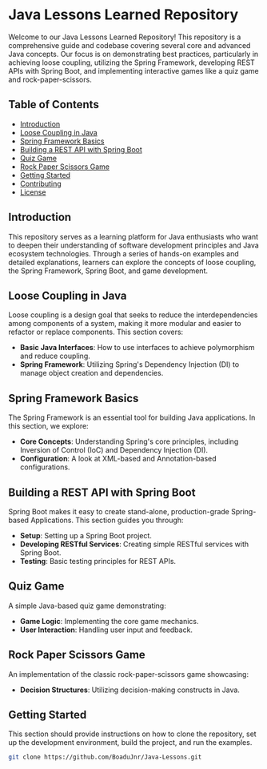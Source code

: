# Java Lessons Learned Repository

Welcome to our Java Lessons Learned Repository! This repository is a comprehensive guide and codebase covering several core and advanced Java concepts. Our focus is on demonstrating best practices, particularly in achieving loose coupling, utilizing the Spring Framework, developing REST APIs with Spring Boot, and implementing interactive games like a quiz game and rock-paper-scissors.

## Table of Contents

- [Introduction](#introduction)
- [Loose Coupling in Java](#loose-coupling-in-java)
- [Spring Framework Basics](#spring-framework-basics)
- [Building a REST API with Spring Boot](#building-a-rest-api-with-spring-boot)
- [Quiz Game](#quiz-game)
- [Rock Paper Scissors Game](#rock-paper-scissors-game)
- [Getting Started](#getting-started)
- [Contributing](#contributing)
- [License](#license)

## Introduction

This repository serves as a learning platform for Java enthusiasts who want to deepen their understanding of software development principles and Java ecosystem technologies. Through a series of hands-on examples and detailed explanations, learners can explore the concepts of loose coupling, the Spring Framework, Spring Boot, and game development.

## Loose Coupling in Java

Loose coupling is a design goal that seeks to reduce the interdependencies among components of a system, making it more modular and easier to refactor or replace components. This section covers:

- **Basic Java Interfaces**: How to use interfaces to achieve polymorphism and reduce coupling.
- **Spring Framework**: Utilizing Spring's Dependency Injection (DI) to manage object creation and dependencies.

## Spring Framework Basics

The Spring Framework is an essential tool for building Java applications. In this section, we explore:

- **Core Concepts**: Understanding Spring's core principles, including Inversion of Control (IoC) and Dependency Injection (DI).
- **Configuration**: A look at XML-based and Annotation-based configurations.

## Building a REST API with Spring Boot

Spring Boot makes it easy to create stand-alone, production-grade Spring-based Applications. This section guides you through:

- **Setup**: Setting up a Spring Boot project.
- **Developing RESTful Services**: Creating simple RESTful services with Spring Boot.
- **Testing**: Basic testing principles for REST APIs.

## Quiz Game

A simple Java-based quiz game demonstrating:

- **Game Logic**: Implementing the core game mechanics.
- **User Interaction**: Handling user input and feedback.

## Rock Paper Scissors Game

An implementation of the classic rock-paper-scissors game showcasing:

- **Decision Structures**: Utilizing decision-making constructs in Java.

## Getting Started

This section should provide instructions on how to clone the repository, set up the development environment, build the project, and run the examples.

```bash
git clone https://github.com/BoaduJnr/Java-Lessons.git

```
